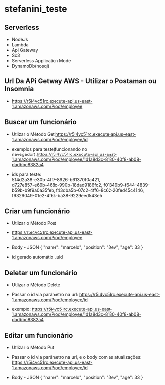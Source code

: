 # stefanini_teste

## Serverless
-  NodeJs
-  Lambda
-  Api Gateway
-  Sc3
-  Serverless Application Mode
-  DynamoDb(nosql)
## Url Da APi Getway AWS - Utilizar o Postaman ou Insomnia
 - https://r5i4vc51rc.execute-api.us-east-1.amazonaws.com/Prod/employee


## Buscar um funcionário 
- Utlizar o Método Get
 https://r5i4vc51rc.execute-api.us-east-1.amazonaws.com/Prod/employee/id
 
 - exemplos para teste(funcionando no navegador):https://r5i4vc51rc.execute-api.us-east-1.amazonaws.com/Prod/employee/1d1a8d3c-8130-40f8-ab08-dadbbc8382a4
 - ids para teste:  
  514d2a38-e30b-4ff7-8926-b61370f0a421,  
  d727e857-e69b-468c-990b-18dad9186fc2, 
  f01349b9-f644-4839-b59b-b9f9a0a35feb, 
  f43dba5b-07c2-4ff6-8c62-20fed45c4146, 
  f9329049-01e2-4f65-ba38-9229eed543e5

## Criar um funcionário 
- Utlizar o Método Post 
- https://r5i4vc51rc.execute-api.us-east-1.amazonaws.com/Prod/employee

- Body - JSON
{
	"name": "marcelo",
	"position": "Dev",
	"age": 33
}

- id gerado automátio uuid

## Deletar um funcionário 
- Utlizar o Método Delete

- Passar o id via parâmetro na url: https://r5i4vc51rc.execute-api.us-east-1.amazonaws.com/Prod/employee/id
 
- exemplo: https://r5i4vc51rc.execute-api.us-east-1.amazonaws.com/Prod/employee/1d1a8d3c-8130-40f8-ab08-dadbbc8382a4



## Editar um funcionário 
- Utlizar o Método Put

- Passar o id via parâmetro na url, e o body com as atualizações: https://r5i4vc51rc.execute-api.us-east-1.amazonaws.com/Prod/employee/id

- Body - JSON
{
	"name": "marcelo",
	"position": "Dev",
	"age": 33
}



